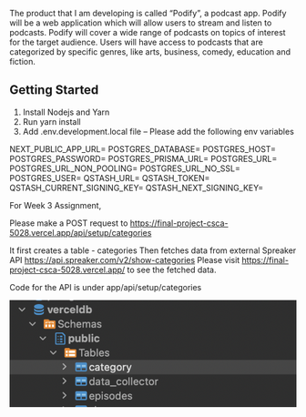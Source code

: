 The product that I am developing is called “Podify”, a podcast app. Podify will be a web application which will allow users to stream and listen to podcasts. Podify will cover a wide range of podcasts on topics of interest for the target audience. Users will have access to podcasts that are categorized by specific genres, like arts, business, comedy, education and fiction.

## Getting Started

1. Install Nodejs and Yarn
2. Run yarn install
3. Add .env.development.local file – Please add the following env variables

NEXT_PUBLIC_APP_URL=
POSTGRES_DATABASE=
POSTGRES_HOST=
POSTGRES_PASSWORD=
POSTGRES_PRISMA_URL=
POSTGRES_URL=
POSTGRES_URL_NON_POOLING=
POSTGRES_URL_NO_SSL=
POSTGRES_USER=
QSTASH_URL=
QSTASH_TOKEN=
QSTASH_CURRENT_SIGNING_KEY=
QSTASH_NEXT_SIGNING_KEY=

For Week 3 Assignment,

Please make a POST request to https://final-project-csca-5028.vercel.app/api/setup/categories

It first creates a table - categories
Then fetches data from external Spreaker API https://api.spreaker.com/v2/show-categories
Please visit https://final-project-csca-5028.vercel.app/ to see the fetched data.

Code for the API is under app/api/setup/categories

![Category Table](image.png)
